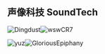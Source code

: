 ## 声像科技 SoundTech

![Dingdust](https://github-readme-stats.vercel.app/api?username=Dingdust&show_icons=true&theme=dark&count_private=true&commits_year=2025&theme=transparent&hide=stars,prs,issues,contribs&hide_rank=true&locale=cn&hide_border=true&custom_title=丁炜宸)![wswCR7](https://github-readme-stats.vercel.app/api?username=wswCR7&show_icons=true&theme=dark&count_private=true&commits_year=2025&theme=transparent&hide=stars,prs,issues,contribs&hide_rank=true&locale=cn&hide_border=true&custom_title=吴沈炜)

![yuz](https://github-readme-stats.vercel.app/api?username=yuz&show_icons=true&theme=dark&count_private=true&commits_year=2025&theme=transparent&hide=stars,prs,issues,contribs&hide_rank=true&locale=cn&hide_border=true&custom_title=吴育金)![GloriousEpiphany](https://github-readme-stats.vercel.app/api?username=GloriousEpiphany&show_icons=true&theme=dark&count_private=true&commits_year=2025&theme=transparent&hide=stars,prs,issues,contribs&hide_rank=true&locale=cn&hide_border=true&custom_title=王宇涵)

